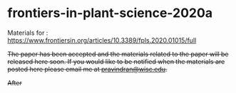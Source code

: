 # frontiers-in-plant-science-2020a
Materials for : https://www.frontiersin.org/articles/10.3389/fpls.2020.01015/full

<s>The paper has been accepted and the materials related to the paper will be released here soon. If you would like to be notified when the materials are posted here please email me at pravindran@wisc.edu.
  
  After
